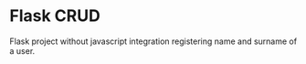 # Flask CRUD 

Flask project without javascript integration registering name and surname of a user.
